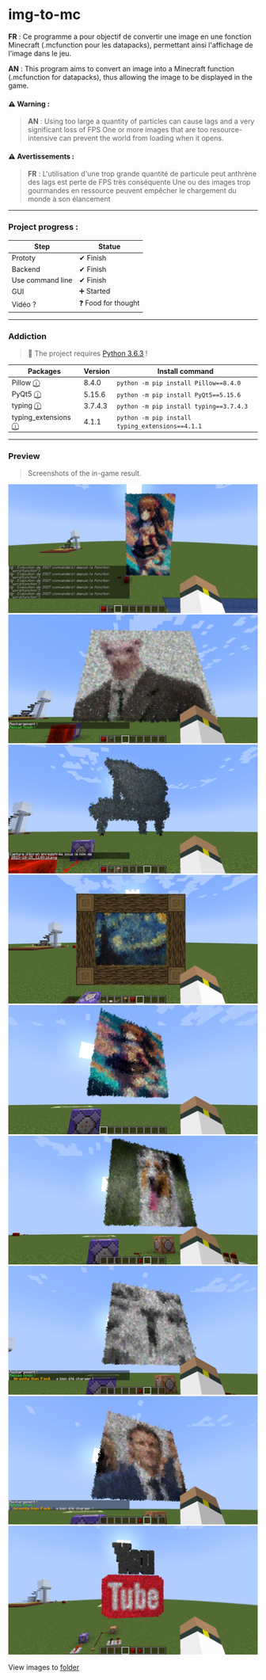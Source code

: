 # img-to-mc
  **FR** : Ce programme a pour objectif de convertir une image en une fonction Minecraft (.mcfunction pour les datapacks), permettant ainsi l'affichage de l'image dans le jeu.
  
  **AN** : This program aims to convert an image into a Minecraft function (.mcfunction for datapacks), thus allowing the image to be displayed in the game.


#### ⚠ Warning :
> **AN** : Using too large a quantity of particles can cause lags and a very significant loss of FPS
> One or more images that are too resource-intensive can prevent the world from loading when it opens.


#### ⚠ Avertissements :
> **FR** : L'utilisation d'une trop grande quantité de particule peut anthrène des lags est perte de FPS très conséquente 
> Une ou des images trop gourmandes en ressource peuvent empêcher le chargement du monde à son élancement
  
***

### Project progress :

| Step              | Statue             |
|-------------------|--------------------|
| Prototy           | ✔ Finish           |
| Backend           | ✔ Finish           |
| Use command line  | ✔ Finish           |
| GUI               | ➕ Started         |
| Vidéo ?           | ❓ Food for thought |

***

### Addiction

> 🚨 The project requires [Python 3.6.3](https://www.python.org/downloads/release/python-363/) !

| Packages                                                            | Version | Install command                                  |
|---------------------------------------------------------------------|---------|--------------------------------------------------|
| Pillow [ⓘ](https://pypi.org/project/Pillow/)                       | 8.4.0   | `python -m pip install Pillow==8.4.0`            |
| PyQt5 [ⓘ](https://pypi.org/project/PyQt5/)                         | 5.15.6  | `python -m pip install PyQt5==5.15.6`            |
| typing [ⓘ](https://pypi.org/project/typing/)                       | 3.7.4.3 | `python -m pip install typing==3.7.4.3`          |
| typing_extensions [ⓘ](https://pypi.org/project/typing-extensions/) | 4.1.1   | `python -m pip install typing_extensions==4.1.1` |

***

### Preview

> Screenshots of the in-game result.

![screenshots0](Github/screenshots/screenshots0.png)
![screenshots1](Github/screenshots/screenshots1.png)
![screenshots2](Github/screenshots/screenshots2.png)
![screenshots3](Github/screenshots/screenshots3.png)
![screenshots4](Github/screenshots/screenshots4.png)
![screenshots5](Github/screenshots/screenshots5.png)
![screenshots6](Github/screenshots/screenshots6.png)
![screenshots7](Github/screenshots/screenshots7.png)
![screenshots8](Github/screenshots/screenshots8.png)

View images to [folder](Github/screenshots/)
